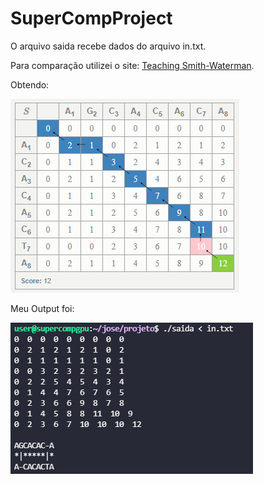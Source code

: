 # SuperCompProject

O arquivo saida recebe dados do arquivo in.txt.

Para comparação utilizei o site:
[Teaching Smith-Waterman](http://rna.informatik.uni-freiburg.de/Teaching/index.jsp?toolName=Smith-Waterman).

Obtendo:

![matrizSmith](matrizSmith.PNG)

Meu Output foi:

![Resultados](imagem_2022-03-29_112319.png)